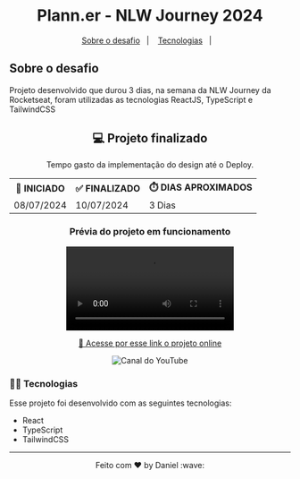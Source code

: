 <h1 align="center">Plann.er - NLW Journey 2024</h1>

<p align="center">
  <a href="#-sobre-o-desafio">Sobre o desafio</a>&nbsp;&nbsp;&nbsp;|&nbsp;&nbsp;&nbsp;
  <a href="#-tecnologias">Tecnologias</a>&nbsp;&nbsp;&nbsp;|&nbsp;&nbsp;&nbsp;
</p>

## Sobre o desafio
<p>
  Projeto desenvolvido que durou 3 dias, na semana da NLW Journey da Rocketseat, foram utilizadas as tecnologias ReactJS, TypeScript e TailwindCSS 
</p>


<h2 align="center">💻 Projeto finalizado</h2>

<div align="center">
  <table>
    <legend>Tempo gasto da implementação do design até o Deploy.</legend>
    <tr>
      <th>🚩 INICIADO</th>
      <th>✅ FINALIZADO</th>
      <th>⏱️ DIAS APROXIMADOS</th>
    </tr>
    <tr>
      <td>08/07/2024</td>
      <td>10/07/2024</td>
      <td>3 Dias</td>
    </tr>
  </table>
</div>

<h3 align="center">Prévia do projeto em funcionamento</h3>
<div align="center" >
  <video src="https://github.com/danieldemoura/nlw-journey/assets/113316821/e86c7a6c-9797-4dfb-aa20-bb1287552c73" controls/>
</div>

  
<p align="center">
    <a href="https://planner-danieldemouras-projects.vercel.app/" target="_blank">🚀 Acesse por esse link o projeto online</a>
</p>

<p align="center">
  <img alt="Canal do YouTube" src="https://img.shields.io/youtube/channel/subscribers/UCHf8h4M94Wnw5o4deGWZKnw?label=Daniel%20Moura&logo=YouTube&logoColor=red&style=social">
</p>

### 👨‍💻 Tecnologias

Esse projeto foi desenvolvido com as seguintes tecnologias:

- React
- TypeScript
- TailwindCSS




---

<p align="center">
    Feito com ♥ by Daniel :wave:
</p>
